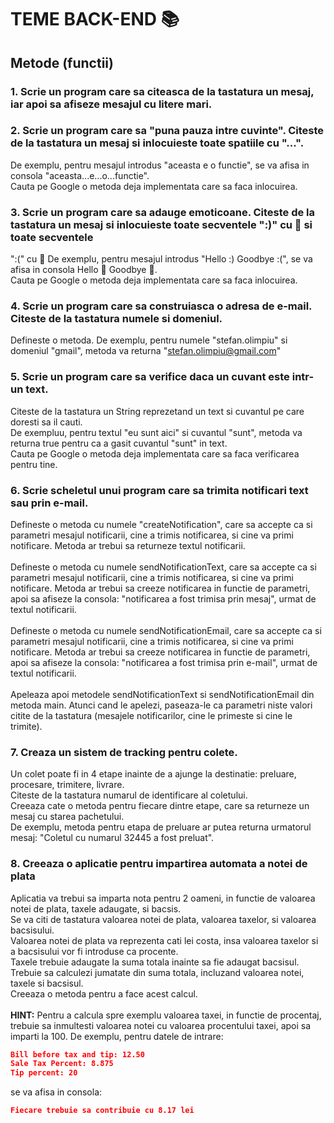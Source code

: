 # TEME BACK-END 📚

## Metode (functii)

### 1. Scrie un program care sa citeasca de la tastatura un mesaj, iar apoi sa afiseze mesajul cu litere mari.

### 2. Scrie un program care sa "puna pauza intre cuvinte". Citeste de la tastatura un mesaj si inlocuieste toate spatiile cu "...".
De exemplu, pentru mesajul introdus "aceasta e o functie", se va afisa in consola "aceasta...e...o...functie".\
Cauta pe Google o metoda deja implementata care sa faca inlocuirea.

### 3. Scrie un program care sa adauge emoticoane. Citeste de la tastatura un mesaj si inlocuieste toate secventele ":)" cu 🙂 si toate secventele
":(" cu 🙁
De exemplu, pentru mesajul introdus "Hello :) Goodbye :(", se va afisa in consola Hello 🙂 Goodbye 🙁.\
Cauta pe Google o metoda deja implementata care sa faca inlocuirea.

### 4. Scrie un program care sa construiasca o adresa de e-mail. Citeste de la tastatura numele si domeniul.
Defineste o metoda. De exemplu, pentru numele "stefan.olimpiu" si domeniul "gmail", metoda va returna "stefan.olimpiu@gmail.com"

### 5. Scrie un program care sa verifice daca un cuvant este intr-un text. 
Citeste de la tastatura un String reprezetand un text si cuvantul pe care doresti sa il cauti.\
De exempluu, pentru textul "eu sunt aici" si cuvantul "sunt", metoda va returna true pentru ca a gasit cuvantul "sunt" in text.\
Cauta pe Google o metoda deja implementata care sa faca verificarea pentru tine.

### 6. Scrie scheletul unui program care sa trimita notificari text sau prin e-mail.
Defineste o metoda cu numele "createNotification", care sa accepte ca si parametri mesajul notificarii, cine a trimis notificarea, si cine va primi notificare.
Metoda ar trebui sa returneze textul notificarii.\
\
Defineste o metoda cu numele sendNotificationText, care sa accepte ca si parametri mesajul notificarii, cine a trimis notificarea, si cine va primi notificare.
Metoda ar trebui sa creeze notificarea in functie de parametri, apoi sa afiseze la consola: "notificarea a fost trimisa prin mesaj", urmat de textul notificarii.\
\
Defineste o metoda cu numele sendNotificationEmail, care sa accepte ca si parametri mesajul notificarii, cine a trimis notificarea, si cine va primi notificare.
Metoda ar trebui sa creeze notificarea in functie de parametri, apoi sa afiseze la consola: "notificarea a fost trimisa prin e-mail", urmat de textul notificarii.\
\
Apeleaza apoi metodele sendNotificationText si sendNotificationEmail din metoda main. 
Atunci cand le apelezi, paseaza-le ca parametri niste valori citite de la tastatura (mesajele notificarilor, cine le primeste si cine le trimite).

### 7. Creaza un sistem de tracking pentru colete.
Un colet poate fi in 4 etape inainte de a ajunge la destinatie: preluare, procesare, trimitere, livrare.\
Citeste de la tastatura numarul de identificare al coletului.\
Creeaza cate o metoda pentru fiecare dintre etape, care sa returneze un mesaj cu starea pachetului.\
De exemplu, metoda pentru etapa de preluare ar putea returna urmatorul mesaj: "Coletul cu numarul 32445 a fost preluat".

### 8. Creeaza o aplicatie pentru impartirea automata a notei de plata
Aplicatia va trebui sa imparta nota pentru 2 oameni, in functie de valoarea notei de plata, taxele adaugate, si bacsis.\
Se va citi de tastatura valoarea notei de plata, valoarea taxelor, si valoarea bacsisului.\
Valoarea notei de plata va reprezenta cati lei costa, insa valoarea taxelor si a bacsisului vor fi introduse ca procente.\
Taxele trebuie adaugate la suma totala inainte sa fie adaugat bacsisul.\
Trebuie sa calculezi jumatate din suma totala, incluzand valoarea notei, taxele si bacsisul.\
Creeaza o metoda pentru a face acest calcul.\
\
**HINT:** Pentru a calcula spre exemplu valoarea taxei, in functie de procentaj, trebuie sa inmultesti valoarea notei cu valoarea procentului taxei, apoi sa imparti la 100.
De exemplu, pentru datele de intrare:
```json
Bill before tax and tip: 12.50
Sale Tax Percent: 8.875
Tip percent: 20
```
se va afisa in consola: 
```json
Fiecare trebuie sa contribuie cu 8.17 lei
```



